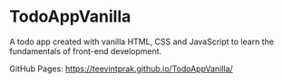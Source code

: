 # TodoAppVanilla
A todo app created with vanilla HTML, CSS and JavaScript to learn the fundamentals of front-end development. 

GitHub Pages: https://teevintprak.github.io/TodoAppVanilla/
